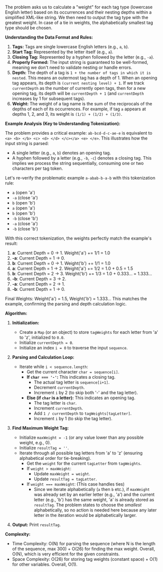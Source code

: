 The problem asks us to calculate a "weight" for each tag type (lowercase English letter) based on its occurrences and their nesting depths within a simplified XML-like string. We then need to output the tag type with the greatest weight. In case of a tie in weights, the alphabetically smallest tag type should be chosen.

**Understanding the Data Format and Rules:**

1.  **Tags:** Tags are single lowercase English letters (e.g., `a`, `b`).
2.  **Start Tag:** Represented by the letter itself (e.g., `a`).
3.  **Closing Tag:** Represented by a hyphen followed by the letter (e.g., `-a`).
4.  **Properly Formed:** The input string is guaranteed to be well-formed, meaning we don't need to validate nesting or handle errors.
5.  **Depth:** The depth of a tag is `1 + the number of tags in which it is nested`. This means an outermost tag has a depth of 1. When an opening tag appears, its depth is `(current nesting level) + 1`. If we track `currentDepth` as the number of currently open tags, then for a new opening tag, its depth will be `currentDepth + 1` (and `currentDepth` increases by 1 for subsequent tags).
6.  **Weight:** The weight of a tag name is the sum of the reciprocals of the depths of each of its occurrences. For example, if tag `a` appears at depths 1, 2, and 3, its weight is `(1/1) + (1/2) + (1/3)`.

**Example Analysis (Key to Understanding Tokenization):**

The problem provides a critical example: `ab-bcd-d-c-ae-e` is equivalent to `<a> <b> </b> <c> <d> </d> </c></a> <e> </e>`. This illustrates how the input string is parsed:
*   A single letter (e.g., `a`, `b`) denotes an opening tag.
*   A hyphen followed by a letter (e.g., `-b`, `-c`) denotes a closing tag.
This implies we process the string sequentially, consuming one or two characters per tag token.

Let's re-verify the problematic example `a-abab-b-a-b` with this tokenization rule:
*   `a` (open 'a')
*   `-a` (close 'a')
*   `b` (open 'b')
*   `a` (open 'a')
*   `b` (open 'b')
*   `-b` (close 'b')
*   `-a` (close 'a')
*   `-b` (close 'b')

With this correct tokenization, the weights perfectly match the example's result:
1.  **a**: Current Depth = 0 -> 1. Weight('a') += 1/1 = 1.0
2.  **-a**: Current Depth = 1 -> 0.
3.  **b**: Current Depth = 0 -> 1. Weight('b') += 1/1 = 1.0
4.  **a**: Current Depth = 1 -> 2. Weight('a') += 1/2 = 1.0 + 0.5 = 1.5
5.  **b**: Current Depth = 2 -> 3. Weight('b') += 1/3 = 1.0 + 0.333... = 1.333...
6.  **-b**: Current Depth = 3 -> 2.
7.  **-a**: Current Depth = 2 -> 1.
8.  **-b**: Current Depth = 1 -> 0.

Final Weights: Weight('a') = 1.5, Weight('b') = 1.333... This matches the example, confirming the parsing and depth calculation logic.

**Algorithm:**

1.  **Initialization:**
    *   Create a `Map` (or an object) to store `tagWeights` for each letter from 'a' to 'z', initialized to `0.0`.
    *   Initialize `currentDepth = 0`.
    *   Initialize an index `i = 0` to traverse the input `sequence`.

2.  **Parsing and Calculation Loop:**
    *   Iterate while `i < sequence.length`:
        *   Get the current character `char = sequence[i]`.
        *   **If `char === '-'`:** This indicates a closing tag.
            *   The actual tag letter is `sequence[i+1]`.
            *   Decrement `currentDepth`.
            *   Increment `i` by 2 (to skip both '-' and the tag letter).
        *   **Else (if `char` is a letter):** This indicates an opening tag.
            *   The tag letter is `char`.
            *   Increment `currentDepth`.
            *   Add `1 / currentDepth` to `tagWeights[tagLetter]`.
            *   Increment `i` by 1 (to skip the tag letter).

3.  **Find Maximum Weight Tag:**
    *   Initialize `maxWeight = -1` (or any value lower than any possible weight, e.g., 0).
    *   Initialize `resultTag = ''`.
    *   Iterate through all possible tag letters from 'a' to 'z' (ensuring alphabetical order for tie-breaking).
        *   Get the `weight` for the current `tagLetter` from `tagWeights`.
        *   If `weight > maxWeight`:
            *   Update `maxWeight = weight`.
            *   Update `resultTag = tagLetter`.
        *   If `weight === maxWeight`: (This case handles ties)
            *   Since we iterate alphabetically (`a` then `b` etc.), if `maxWeight` was already set by an earlier letter (e.g., 'a') and the current letter (e.g., 'b') has the same weight, 'a' is already stored as `resultTag`. The problem states to choose the *smallest* alphabetically, so no action is needed here because any later letter in the iteration would be alphabetically larger.

4.  **Output:** Print `resultTag`.

**Complexity:**
*   Time Complexity: O(N) for parsing the sequence (where N is the length of the sequence, max 300) + O(26) for finding the max weight. Overall, O(N), which is very efficient for the given constraints.
*   Space Complexity: O(26) for storing tag weights (constant space) + O(1) for other variables. Overall, O(1).
